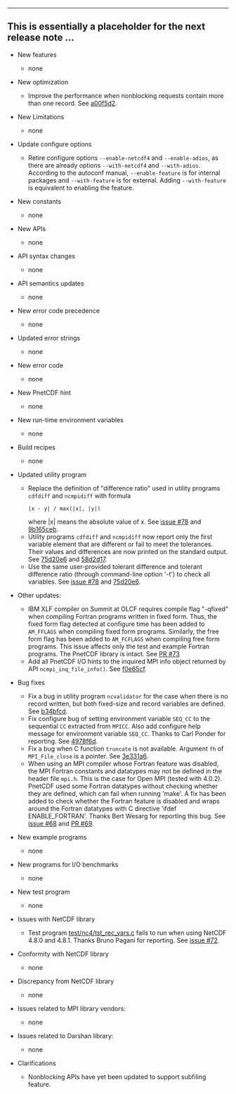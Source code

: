 ------------------------------------------------------------------------------
This is essentially a placeholder for the next release note ...
------------------------------------------------------------------------------

* New features
  + none

* New optimization
  + Improve the performance when nonblocking requests contain more than one
    record.
    See [a00f5d2](https://github.com/Parallel-NetCDF/PnetCDF/commit/a00f5d2).

* New Limitations
  + none

* Update configure options
  + Retire configure options `--enable-netcdf4` and `--enable-adios`, as there
    are already options `--with-netcdf4` and `--with-adios`. According to the
    autoconf manual, `--enable-feature` is for internal packages and
    `--with-feature` is for external.  Adding `--with-feature` is equivalent to
    enabling the feature.

* New constants
  + none

* New APIs
  + none

* API syntax changes
  + none

* API semantics updates
  + none

* New error code precedence
  + none

* Updated error strings
  + none

* New error code
  + none

* New PnetCDF hint
  + none

* New run-time environment variables
  + none

* Build recipes
  + none

* Updated utility program
  + Replace the definition of "difference ratio" used in utility programs
    `cdfdiff` and `ncmpidiff` with formula
    ```
    |x - y| / max(|x|, |y|)
    ```
    where |x| means the absolute value of x.
    See [issue #78](https://github.com/Parallel-NetCDF/PnetCDF/issues/78) and
    [9b165ceb](https://github.com/Parallel-NetCDF/PnetCDF/commit/9b165ceb).
  + Utility programs `cdfdiff` and `ncmpidiff` now report only the first
    variable element that are different or fail to meet the tolerances. Their
    values and differences are now printed on the standard output.
    See [75d20e6](https://github.com/Parallel-NetCDF/PnetCDF/commit/75d20e6)
    and [58d2d17](https://github.com/Parallel-NetCDF/PnetCDF/commit/58d2d17).
  + Use the same user-provided tolerant difference and tolerant difference
    ratio (through command-line option '-t') to check all variables.
    See [issue #78](https://github.com/Parallel-NetCDF/PnetCDF/issues/78) and
    [75d20e6](https://github.com/Parallel-NetCDF/PnetCDF/commit/75d20e6).

* Other updates:
  + IBM XLF compiler on Summit at OLCF requires compile flag "-qfixed" when
    compiling Fortran programs written in fixed form. Thus, the fixed form flag
    detected at configure time has been added to `AM_FFLAGS` when compiling
    fixed form programs. Similarly, the free form flag has been added to
    `AM_FCFLAGS` when compiling free form programs. This issue affects only the
    test and example Fortran programs. The PnetCDF library is intact.
    See [PR #73](https://github.com/Parallel-NetCDF/PnetCDF/pull/73)
  + Add all PnetCDF I/O hints to the inquired MPI info object returned by API
    `ncmpi_inq_file_info()`.
    See [f0e65cf](https://github.com/Parallel-NetCDF/PnetCDF/commit/f0e65cf).

* Bug fixes
  + Fix a bug in utility program `ncvalidator` for the case when there is no
    record written, but both fixed-size and record variables are defined.
    See [b34bfcd](https://github.com/Parallel-NetCDF/PnetCDF/commit/b34bfcd).
  + Fix configure bug of setting environment variable `SEQ_CC` to the
    sequential `CC` extracted from `MPICC`. Also add configure help message for
    environment variable `SEQ_CC`. Thanks to Carl Ponder for reporting.
    See [4978f6d](https://github.com/Parallel-NetCDF/PnetCDF/commit/4978f6d).
  + Fix a bug when C function `truncate` is not available. Argument `fh` of
    `MPI_File_close` is a pointer.
    See [3e331a6](https://github.com/Parallel-NetCDF/PnetCDF/commit/3e331a6).
  + When using an MPI compiler whose Fortran feature was disabled, the MPI
    Fortran constants and datatypes may not be defined in the header file
    `mpi.h`. This is the case for Open MPI (tested with 4.0.2). PnetCDF used
    some Fortran datatypes without checking whether they are defined, which can
    fail when running 'make'. A fix has been added to check whether the Fortran
    feature is disabled and wraps around the Fortran datatypes with C directive
    'ifdef ENABLE_FORTRAN'. Thanks Bert Wesarg for reporting this bug.
    See [issue #68](https://github.com/Parallel-NetCDF/PnetCDF/issues/68) and
    [PR #69](https://github.com/Parallel-NetCDF/PnetCDF/pull/69).

* New example programs
  + none

* New programs for I/O benchmarks
  + none

* New test program
  + none

* Issues with NetCDF library
  + Test program [test/nc4/tst_rec_vars.c](test/nc4/tst_rec_vars.c) fails to
    run when using NetCDF 4.8.0 and 4.8.1. Thanks Bruno Pagani for reporting.
    See [issue #72](https://github.com/Parallel-NetCDF/PnetCDF/issues/72).

* Conformity with NetCDF library
  + none

* Discrepancy from NetCDF library
  + none

* Issues related to MPI library vendors:
  + none

* Issues related to Darshan library:
  + none

* Clarifications
  + Nonblocking APIs have yet been updated to support subfiling feature.

